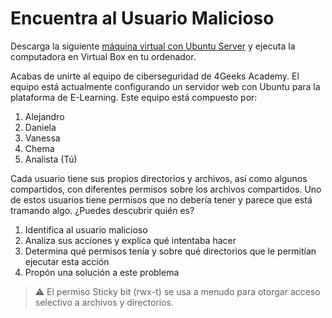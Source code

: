 # Encuentra al Usuario Malicioso

Descarga la siguiente [máquina virtual con Ubuntu Server](https://storage.googleapis.com/breathecode/virtualbox/Ubuntu-Server-Find-Malicious-User.zip) y ejecuta la computadora en Virtual Box en tu ordenador.

Acabas de unirte al equipo de ciberseguridad de 4Geeks Academy. El equipo está actualmente configurando un servidor web con Ubuntu para la plataforma de E-Learning. Este equipo está compuesto por:

1. Alejandro
2. Daniela
3. Vanessa
4. Chema
5. Analista (Tú)

Cada usuario tiene sus propios directorios y archivos, así como algunos compartidos, con diferentes permisos sobre los archivos compartidos. Uno de estos usuarios tiene permisos que no debería tener y parece que está tramando algo. ¿Puedes descubrir quién es?

1. Identifica al usuario malicioso
2. Analiza sus acciones y explica qué intentaba hacer
3. Determina qué permisos tenía y sobre qué directorios que le permitían ejecutar esta acción
4. Propón una solución a este problema

> ⚠️ El permiso Sticky bit (rwx-t) se usa a menudo para otorgar acceso selectivo a archivos y directorios.
